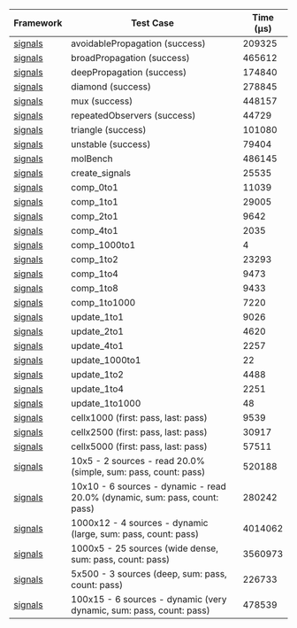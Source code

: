 | Framework | Test Case | Time (μs) |
| --- | --- | --- |
| [signals](https://github.com/rodydavis/signals.dart) | avoidablePropagation (success) | 209325 |
| [signals](https://github.com/rodydavis/signals.dart) | broadPropagation (success) | 465612 |
| [signals](https://github.com/rodydavis/signals.dart) | deepPropagation (success) | 174840 |
| [signals](https://github.com/rodydavis/signals.dart) | diamond (success) | 278845 |
| [signals](https://github.com/rodydavis/signals.dart) | mux (success) | 448157 |
| [signals](https://github.com/rodydavis/signals.dart) | repeatedObservers (success) | 44729 |
| [signals](https://github.com/rodydavis/signals.dart) | triangle (success) | 101080 |
| [signals](https://github.com/rodydavis/signals.dart) | unstable (success) | 79404 |
| [signals](https://github.com/rodydavis/signals.dart) | molBench | 486145 |
| [signals](https://github.com/rodydavis/signals.dart) | create_signals | 25535 |
| [signals](https://github.com/rodydavis/signals.dart) | comp_0to1 | 11039 |
| [signals](https://github.com/rodydavis/signals.dart) | comp_1to1 | 29005 |
| [signals](https://github.com/rodydavis/signals.dart) | comp_2to1 | 9642 |
| [signals](https://github.com/rodydavis/signals.dart) | comp_4to1 | 2035 |
| [signals](https://github.com/rodydavis/signals.dart) | comp_1000to1 | 4 |
| [signals](https://github.com/rodydavis/signals.dart) | comp_1to2 | 23293 |
| [signals](https://github.com/rodydavis/signals.dart) | comp_1to4 | 9473 |
| [signals](https://github.com/rodydavis/signals.dart) | comp_1to8 | 9433 |
| [signals](https://github.com/rodydavis/signals.dart) | comp_1to1000 | 7220 |
| [signals](https://github.com/rodydavis/signals.dart) | update_1to1 | 9026 |
| [signals](https://github.com/rodydavis/signals.dart) | update_2to1 | 4620 |
| [signals](https://github.com/rodydavis/signals.dart) | update_4to1 | 2257 |
| [signals](https://github.com/rodydavis/signals.dart) | update_1000to1 | 22 |
| [signals](https://github.com/rodydavis/signals.dart) | update_1to2 | 4488 |
| [signals](https://github.com/rodydavis/signals.dart) | update_1to4 | 2251 |
| [signals](https://github.com/rodydavis/signals.dart) | update_1to1000 | 48 |
| [signals](https://github.com/rodydavis/signals.dart) | cellx1000 (first: pass, last: pass) | 9539 |
| [signals](https://github.com/rodydavis/signals.dart) | cellx2500 (first: pass, last: pass) | 30917 |
| [signals](https://github.com/rodydavis/signals.dart) | cellx5000 (first: pass, last: pass) | 57511 |
| [signals](https://github.com/rodydavis/signals.dart) | 10x5 - 2 sources - read 20.0% (simple, sum: pass, count: pass) | 520188 |
| [signals](https://github.com/rodydavis/signals.dart) | 10x10 - 6 sources - dynamic - read 20.0% (dynamic, sum: pass, count: pass) | 280242 |
| [signals](https://github.com/rodydavis/signals.dart) | 1000x12 - 4 sources - dynamic (large, sum: pass, count: pass) | 4014062 |
| [signals](https://github.com/rodydavis/signals.dart) | 1000x5 - 25 sources (wide dense, sum: pass, count: pass) | 3560973 |
| [signals](https://github.com/rodydavis/signals.dart) | 5x500 - 3 sources (deep, sum: pass, count: pass) | 226733 |
| [signals](https://github.com/rodydavis/signals.dart) | 100x15 - 6 sources - dynamic (very dynamic, sum: pass, count: pass) | 478539 |

